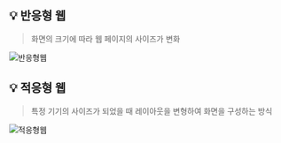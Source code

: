 ## 💡 반응형 웹
> 화면의 크기에 따라 웹 페이지의 사이즈가 변화

![반응형웹](https://user-images.githubusercontent.com/106587166/197373618-fdb2f3f6-1cf8-4035-99b9-299f4ac0dcb2.gif)



## 💡 적응형 웹
> 특정 기기의 사이즈가 되었을 때 레이아웃을 변형하여 화면을 구성하는 방식

![적응형웹](https://user-images.githubusercontent.com/106587166/197373628-b7d1473a-0834-42ed-9583-c5b4039b3d3f.gif)
